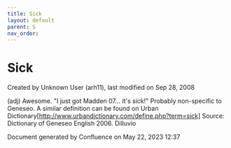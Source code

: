 ```yaml
---
title: Sick
layout: default
parent: S
nav_order:
---
```


# Sick

Created by  Unknown User (arh11), last modified on Sep 28, 2008

(adj) Awesome. &quot;I just got Madden 07... it's sick!&quot; Probably non-specific to Geneseo. A similar definition can be found on Urban Dictionary[http://www.urbandictionary.com/define.php?term=sick] Source: Dictionary of Geneseo English 2006. Dilluvio

Document generated by Confluence on May 22, 2023 12:37


